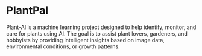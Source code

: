 # PlantPal
Plant-AI is a machine learning project designed to help identify, monitor, and care for plants using AI. The goal is to assist plant lovers, gardeners, and hobbyists by providing intelligent insights based on image data, environmental conditions, or growth patterns.
